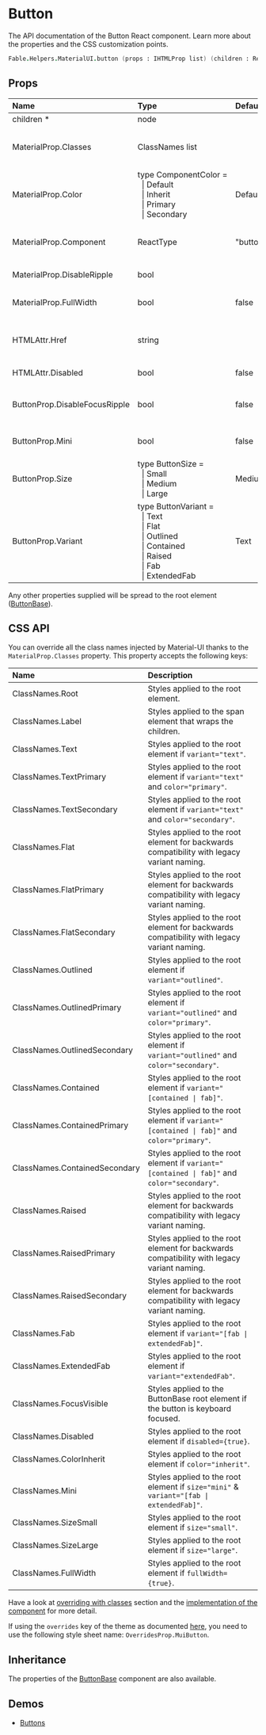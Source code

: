 # Button

<p class="description">The API documentation of the Button React component. Learn more about the properties and the CSS customization points.</p>

```fsharp
Fable.Helpers.MaterialUI.button (props : IHTMLProp list) (children : ReactElement list) : ReactElement
```



## Props

| Name | Type | Default | Description |
|:-----|:-----|:--------|:------------|
| <span class="prop-name required">children *</span> | <span class="prop-type">node</span> |   | The content of the button. |
| <span class="prop-name">MaterialProp.Classes</span> | <span class="prop-type">ClassNames list</span> |   | Override or extend the styles applied to the component.  See CSS API below for more details.  |
| <span class="prop-name">MaterialProp.Color</span> | <span class="prop-type">type&nbsp;ComponentColor&nbsp;=<br>&nbsp;&nbsp;&#124;&nbsp;Default<br>&nbsp;&nbsp;&#124;&nbsp;Inherit<br>&nbsp;&nbsp;&#124;&nbsp;Primary<br>&nbsp;&nbsp;&#124;&nbsp;Secondary<br></span> | <span class="prop-default">Default</span> | The color of the component. It supports those theme colors that make sense for this component. |
| <span class="prop-name">MaterialProp.Component</span> | <span class="prop-type">ReactType</span> | <span class="prop-default">"button"</span> | The component used for the root node. Either a string to use a DOM element or a component. |
| <span class="prop-name">MaterialProp.DisableRipple</span> | <span class="prop-type">bool</span> |   | If `true`, the ripple effect will be disabled. |
| <span class="prop-name">MaterialProp.FullWidth</span> | <span class="prop-type">bool</span> | <span class="prop-default">false</span> | If `true`, the button will take up the full width of its container. |
| <span class="prop-name">HTMLAttr.Href</span> | <span class="prop-type">string</span> |   | The URL to link to when the button is clicked. If defined, an `a` element will be used as the root node. |
| <span class="prop-name">HTMLAttr.Disabled</span> | <span class="prop-type">bool</span> | <span class="prop-default">false</span> | If `true`, the button will be disabled. |
| <span class="prop-name">ButtonProp.DisableFocusRipple</span> | <span class="prop-type">bool</span> | <span class="prop-default">false</span> | If `true`, the  keyboard focus ripple will be disabled. `MaterialProp.DisableRipple` must also be true. |
| <span class="prop-name">ButtonProp.Mini</span> | <span class="prop-type">bool</span> | <span class="prop-default">false</span> | If `true`, and `Variant` is `Fab`, will use mini floating action button styling. |
| <span class="prop-name">ButtonProp.Size</span> | <span class="prop-type">type&nbsp;ButtonSize&nbsp;=<br>&nbsp;&nbsp;&#124;&nbsp;Small<br>&nbsp;&nbsp;&#124;&nbsp;Medium<br>&nbsp;&nbsp;&#124;&nbsp;Large<br></span> | <span class="prop-default">Medium</span> | The size of the button. `Small` is equivalent to the dense button styling. |
| <span class="prop-name">ButtonProp.Variant</span> | <span class="prop-type">type&nbsp;ButtonVariant&nbsp;=<br>&nbsp;&nbsp;&#124;&nbsp;Text<br>&nbsp;&nbsp;&#124;&nbsp;Flat<br>&nbsp;&nbsp;&#124;&nbsp;Outlined<br>&nbsp;&nbsp;&#124;&nbsp;Contained<br>&nbsp;&nbsp;&#124;&nbsp;Raised<br>&nbsp;&nbsp;&#124;&nbsp;Fab<br>&nbsp;&nbsp;&#124;&nbsp;ExtendedFab<br></span> | <span class="prop-default">Text</span> | The variant to use. __WARNING__: `Flat` and `Raised` are deprecated. Instead use `Text` and `Contained` respectively. |

Any other properties supplied will be spread to the root element ([ButtonBase](#/api/button-base)).

## CSS API

You can override all the class names injected by Material-UI thanks to the `MaterialProp.Classes` property.
This property accepts the following keys:


| Name | Description |
|:-----|:------------|
| <span class="prop-name">ClassNames.Root</span> | Styles applied to the root element.
| <span class="prop-name">ClassNames.Label</span> | Styles applied to the span element that wraps the children.
| <span class="prop-name">ClassNames.Text</span> | Styles applied to the root element if `variant="text"`.
| <span class="prop-name">ClassNames.TextPrimary</span> | Styles applied to the root element if `variant="text"` and `color="primary"`.
| <span class="prop-name">ClassNames.TextSecondary</span> | Styles applied to the root element if `variant="text"` and `color="secondary"`.
| <span class="prop-name">ClassNames.Flat</span> | Styles applied to the root element for backwards compatibility with legacy variant naming.
| <span class="prop-name">ClassNames.FlatPrimary</span> | Styles applied to the root element for backwards compatibility with legacy variant naming.
| <span class="prop-name">ClassNames.FlatSecondary</span> | Styles applied to the root element for backwards compatibility with legacy variant naming.
| <span class="prop-name">ClassNames.Outlined</span> | Styles applied to the root element if `variant="outlined"`.
| <span class="prop-name">ClassNames.OutlinedPrimary</span> | Styles applied to the root element if `variant="outlined"` and `color="primary"`.
| <span class="prop-name">ClassNames.OutlinedSecondary</span> | Styles applied to the root element if `variant="outlined"` and `color="secondary"`.
| <span class="prop-name">ClassNames.Contained</span> | Styles applied to the root element if `variant="[contained \| fab]"`.
| <span class="prop-name">ClassNames.ContainedPrimary</span> | Styles applied to the root element if `variant="[contained \| fab]"` and `color="primary"`.
| <span class="prop-name">ClassNames.ContainedSecondary</span> | Styles applied to the root element if `variant="[contained \| fab]"` and `color="secondary"`.
| <span class="prop-name">ClassNames.Raised</span> | Styles applied to the root element for backwards compatibility with legacy variant naming.
| <span class="prop-name">ClassNames.RaisedPrimary</span> | Styles applied to the root element for backwards compatibility with legacy variant naming.
| <span class="prop-name">ClassNames.RaisedSecondary</span> | Styles applied to the root element for backwards compatibility with legacy variant naming.
| <span class="prop-name">ClassNames.Fab</span> | Styles applied to the root element if `variant="[fab \| extendedFab]"`.
| <span class="prop-name">ClassNames.ExtendedFab</span> | Styles applied to the root element if `variant="extendedFab"`.
| <span class="prop-name">ClassNames.FocusVisible</span> | Styles applied to the ButtonBase root element if the button is keyboard focused.
| <span class="prop-name">ClassNames.Disabled</span> | Styles applied to the root element if `disabled={true}`.
| <span class="prop-name">ClassNames.ColorInherit</span> | Styles applied to the root element if `color="inherit"`.
| <span class="prop-name">ClassNames.Mini</span> | Styles applied to the root element if `size="mini"` & `variant="[fab \| extendedFab]"`.
| <span class="prop-name">ClassNames.SizeSmall</span> | Styles applied to the root element if `size="small"`.
| <span class="prop-name">ClassNames.SizeLarge</span> | Styles applied to the root element if `size="large"`.
| <span class="prop-name">ClassNames.FullWidth</span> | Styles applied to the root element if `fullWidth={true}`.

Have a look at [overriding with classes](#/customization/overrides) section
and the [implementation of the component](https://github.com/mui-org/material-ui/tree/master/packages/material-ui/src/Button/Button.js)
for more detail.

If using the `overrides` key of the theme as documented
[here](#/customization/themes),
you need to use the following style sheet name: `OverridesProp.MuiButton`.

## Inheritance

The properties of the [ButtonBase](#/api/button-base) component are also available.
<!-- You can take advantage of this behavior to [target nested components](/guides/api/#spread). -->

## Demos

- [Buttons](#/demos/buttons/)

